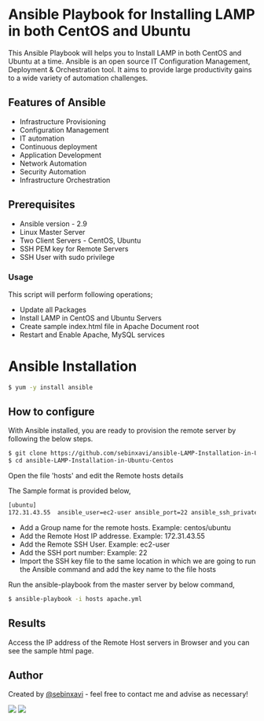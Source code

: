 # Ansible Playbook for Installing LAMP in both CentOS and Ubuntu

This Ansible Playbook will helps you to Install LAMP in both CentOS and Ubuntu at a time. Ansible is an open source IT Configuration Management, Deployment & Orchestration tool. It aims to provide large productivity gains to a wide variety of automation challenges.

## Features of Ansible

- Infrastructure Provisioning
- Configuration Management
- IT automation
- Continuous deployment
- Application Development
- Network Automation
- Security Automation
- Infrastructure Orchestration 

## Prerequisites
- Ansible version - 2.9
- Linux Master Server 
- Two Client Servers - CentOS, Ubuntu
- SSH PEM key for Remote Servers
- SSH User with sudo privilege

### Usage

This script will perform following operations;

- Update all Packages
- Install LAMP in CentOS and Ubuntu Servers
- Create sample index.html file in Apache Document root
- Restart and Enable Apache, MySQL services

# Ansible Installation

```sh
$ yum -y install ansible
```

## How to configure

With Ansible installed, you are ready to provision the remote server by following the below steps.

```sh
$ git clone https://github.com/sebinxavi/ansible-LAMP-Installation-in-Ubuntu-Centos.git
$ cd ansible-LAMP-Installation-in-Ubuntu-Centos
```

Open the file 'hosts' and edit the Remote hosts details

The Sample format is provided below,
```sh
[ubuntu]
172.31.43.55  ansible_user=ec2-user ansible_port=22 ansible_ssh_private_key_file="ubuntu.pem"
```

- Add a Group name for the remote hosts. Example: centos/ubuntu
- Add the Remote Host IP addresse. Example: 172.31.43.55
- Add the Remote SSH User. Example: ec2-user
- Add the SSH port number: Example: 22
- Import the SSH key file to the same location in which we are going to run the Ansible command and add the key name to the file hosts

Run the ansible-playbook from the master server by below command,

```sh
$ ansible-playbook -i hosts apache.yml
```

## Results
Access the IP address of the Remote Host servers in Browser and you can see the sample html page.

## Author
Created by [@sebinxavi](https://www.linkedin.com/in/sebinxavi/) - feel free to contact me and advise as necessary!

<a href="mailto:sebin.xavi1@gmail.com"><img src="https://img.shields.io/badge/-sebin.xavi1@gmail.com-D14836?style=flat&logo=Gmail&logoColor=white"/></a>
<a href="https://www.linkedin.com/in/sebinxavi"><img src="https://img.shields.io/badge/-Linkedin-blue"/></a>
